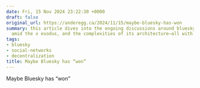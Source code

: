 ```yaml
---
date: Fri, 15 Nov 2024 23:22:30 +0000
draft: false
original_url: https://anderegg.ca/2024/11/15/maybe-bluesky-has-won
summary: this article dives into the ongoing discussions around bluesky, its rise
  amid the x exodus, and the complexities of its architecture—all with a quirky twist!
tags:
- bluesky
- social-networks
- decentralization
title: Maybe Bluesky has “won”
---
```


Maybe Bluesky has “won”